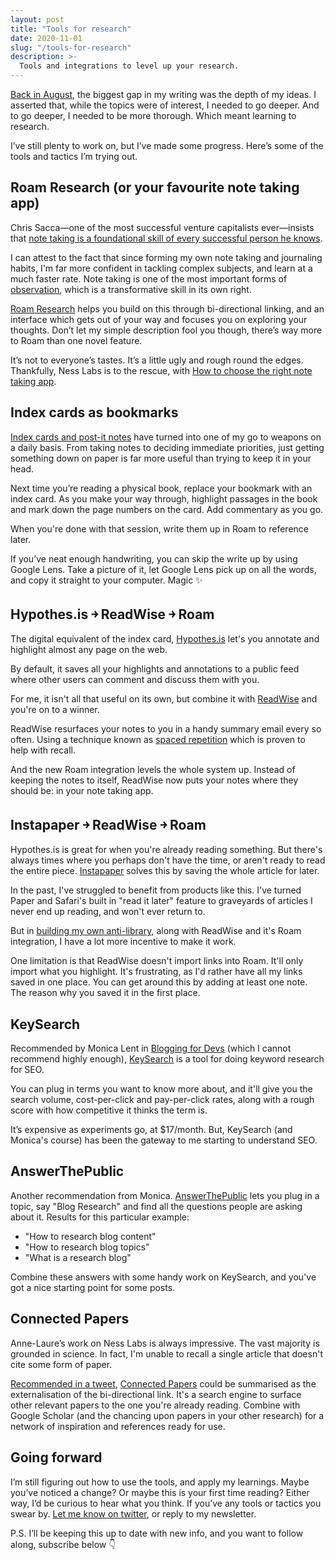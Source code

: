```yaml
---
layout: post
title: "Tools for research"
date: 2020-11-01
slug: "/tools-for-research"
description: >-
  Tools and integrations to level up your research.
---
```


[Back in August](https://rdjpalmer.com/week-33-2020#on-writing), the biggest gap in my writing was the depth of my ideas. I asserted that, while the topics were of interest, I needed to go deeper. And to go deeper, I needed to be more thorough. Which meant learning to research.

I’ve still plenty to work on, but I’ve made some progress. Here’s some of the tools and tactics I’m trying out.

## Roam Research (or your favourite note taking app)

Chris Sacca—one of the most successful venture capitalists ever—insists that <a href="https://twitter.com/sacca/status/1134128910004772869?s=20" target="_blank" rel="noopener noreferrer">note taking is a foundational skill of every successful person he knows</a>.

I can attest to the fact that since forming my own note taking and journaling habits, I'm far more confident in tackling complex subjects, and learn at a much faster rate. Note taking is one of the most important forms of <a href="https://rdjpalmer.com/week-39-2020-observation-is-my-superpower">observation</a>, which is a transformative skill in its own right.

<a href="https://roamresearch.com/" target="_blank" rel="noopener noreferrer">Roam Research</a> helps you build on this through bi-directional linking, and an interface which gets out of your way and focuses you on exploring your thoughts. Don’t let my simple description fool you though, there’s way more to Roam than one novel feature.

It’s not to everyone’s tastes. It’s a little ugly and rough round the edges. Thankfully, Ness Labs is to the rescue, with <a href="https://nesslabs.com/how-to-choose-the-right-note-taking-app" target="_blank" rel="noopener noreferrer">How to choose the right note taking app</a>.

## Index cards as bookmarks

<a href="https://rdjpalmer.com/week-33-2020">Index cards and post-it notes</a> have turned into one of my go to weapons on a daily basis. From taking notes to deciding immediate priorities, just getting something down on paper is far more useful than trying to keep it in your head.

Next time you’re reading a physical book, replace your bookmark with an index card. As you make your way through, highlight passages in the book and mark down the page numbers on the card. Add commentary as you go.

When you're done with that session, write them up in Roam to reference later.

If you’ve neat enough handwriting, you can skip the write up by using Google Lens. Take a picture of it, let Google Lens pick up on all the words, and copy it straight to your computer. Magic ✨

## Hypothes.is ￫ ReadWise ￫ Roam

The digital equivalent of the index card, <a href="https://web.hypothes.is/" target="_blank" rel="noopener noreferrer">Hypothes.is</a> let's you annotate and highlight almost any page on the web.

By default, it saves all your highlights and annotations to a public feed where other users can comment and discuss them with you.

For me, it isn't all that useful on its own, but combine it with <a href="https://readwise.io/" target="_blank" rel="noopener noreferrer">ReadWise</a> and you're on to a winner.

ReadWise resurfaces your notes to you in a handy summary email every so often. Using a technique known as <a href="https://www.theguardian.com/education/2016/jan/23/spaced-repetition-a-hack-to-make-your-brain-store-information" target="_blank" rel="noopener noreferrer">spaced repetition</a> which is proven to help with recall.

And the new Roam integration levels the whole system up. Instead of keeping the notes to itself, ReadWise now puts your notes where they should be: in your note taking app.

## Instapaper ￫ ReadWise ￫ Roam

Hypothes.is is great for when you're already reading something. But there's always times where you perhaps don't have the time, or aren't ready to read the entire piece. <a href="https://www.instapaper.com/" target="_blank" rel="noopener noreferrer">Instapaper</a> solves this by saving the whole article for later.

In the past, I've struggled to benefit from products like this. I've turned Paper and Safari's built in "read it later" feature to graveyards of articles I never end up reading, and won't ever return to.

But in [building my own anti-library](https://rdjpalmer.com/week-39-2020-observation-is-my-superpower#applying-my-observations), along with ReadWise and it's Roam integration, I have a lot more incentive to make it work.

One limitation is that ReadWise doesn't import links into Roam. It'll only import what you highlight. It's frustrating, as I'd rather have all my links saved in one place. You can get around this by adding at least one note. The reason why you saved it in the first place.

## KeySearch

Recommended by Monica Lent in <a href="https://bloggingfordevs.com/" target="_blank" rel="noopener noreferrer">Blogging for Devs</a> (which I cannot recommend highly enough), <a href="https://www.keysearch.co/" target="_blank" rel="noopener noreferrer">KeySearch</a> is a tool for doing keyword research for SEO.

You can plug in terms you want to know more about, and it'll give you the search volume, cost-per-click and pay-per-click rates, along with a rough score with how competitive it thinks the term is.

It’s expensive as experiments go, at \$17/month. But, KeySearch (and Monica's course) has been the gateway to me starting to understand SEO.

## AnswerThePublic

Another recommendation from Monica. <a href="https://answerthepublic.com/" target="_blank" rel="noopener noreferrer">AnswerThePublic</a> lets you plug in a topic, say "Blog Research" and find all the questions people are asking about it. Results for this particular example:

- "How to research blog content"
- "How to research blog topics"
- "What is a research blog"

Combine these answers with some handy work on KeySearch, and you've got a nice starting point for some posts.

## Connected Papers

Anne-Laure’s work on Ness Labs is always impressive. The vast majority is grounded in science. In fact, I'm unable to recall a single article that doesn't cite some form of paper.

<a href="https://twitter.com/anthilemoon/status/1312452805324496896?s=20" target="_blank" rel="noopener noreferrer">Recommended in a tweet</a>, <a href="https://www.connectedpapers.com/" target="_blank" rel="noopener noreferrer">Connected Papers</a> could be summarised as the externalisation of the bi-directional link. It's a search engine to surface other relevant papers to the one you're already reading. Combine with Google Scholar (and the chancing upon papers in your other research) for a network of inspiration and references ready for use.

## Going forward

I’m still figuring out how to use the tools, and apply my learnings. Maybe you’ve noticed a change? Or maybe this is your first time reading? Either way, I’d be curious to hear what you think. If you’ve any tools or tactics you swear by. <a href="https://twitter.com/rdjpalmer" target="_blank" rel="noopener noreferrer">Let me know on twitter</a>, or reply to my newsletter.

P.S. I’ll be keeping this up to date with new info, and you want to follow along, subscribe below 👇
